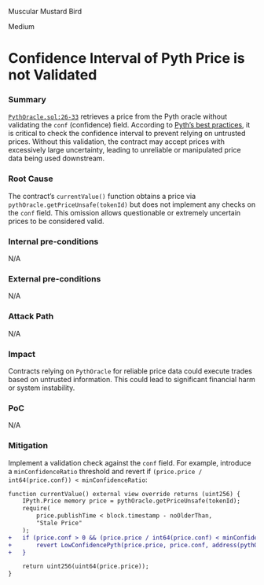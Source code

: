 Muscular Mustard Bird

Medium

# Confidence Interval of Pyth Price is not Validated

### Summary

[`PythOracle.sol:26-33`](https://github.com/sherlock-audit/2024-11-oku/blob/main/oku-custom-order-types/contracts/oracle/External/PythOracle.sol#L26-L33) retrieves a price from the Pyth oracle without validating the `conf` (confidence) field. According to [Pyth’s best practices](https://docs.pyth.network/price-feeds/best-practices#confidence-intervals), it is critical to check the confidence interval to prevent relying on untrusted prices. Without this validation, the contract may accept prices with excessively large uncertainty, leading to unreliable or manipulated price data being used downstream.

### Root Cause

The contract’s `currentValue()` function obtains a price via `pythOracle.getPriceUnsafe(tokenId)` but does not implement any checks on the `conf` field. This omission allows questionable or extremely uncertain prices to be considered valid.

### Internal pre-conditions

N/A

### External pre-conditions

N/A

### Attack Path

N/A

### Impact

Contracts relying on `PythOracle` for reliable price data could execute trades based on untrusted information. This could lead to significant financial harm or system instability.

### PoC

N/A

### Mitigation

Implement a validation check against the `conf` field. For example, introduce a `minConfidenceRatio` threshold and revert if `(price.price / int64(price.conf)) < minConfidenceRatio`:
```diff
function currentValue() external view override returns (uint256) {
    IPyth.Price memory price = pythOracle.getPriceUnsafe(tokenId);
    require(
        price.publishTime < block.timestamp - noOlderThan,
        "Stale Price"
    );
+   if (price.conf > 0 && (price.price / int64(price.conf) < minConfidenceRatio)) {
+       revert LowConfidencePyth(price.price, price.conf, address(pythOracle));
+   }

    return uint256(uint64(price.price));
}
```